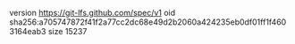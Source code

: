 version https://git-lfs.github.com/spec/v1
oid sha256:a705747872f41f2a77cc2dc68e49d2b2060a424235eb0df01ff1f4603164eab3
size 15237
